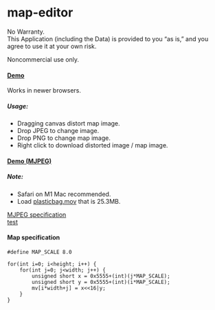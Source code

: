 # map-editor

No Warranty.    
This Application (including the Data) is provided to you “as is,” and you agree to use it at your own risk.

Noncommercial use only.

#### [Demo](https://mizt.github.io/map-editor/)

Works in newer browsers.

##### Usage:
* Dragging  canvas distort map image.
* Drop JPEG to change image.
* Drop PNG to change map image.
* Right click to download distorted image / map image.

#### [Demo (MJPEG)](https://mizt.github.io/map-editor/?mode=MJPEG)
##### Note: 
* Safari on M1 Mac recommended.
* Load [plasticbag.mov](https://github.com/mizt/map-editor/blob/main/docs/plasticbag.mov) that is 25.3MB.

[MJPEG specification](https://mizt.github.io/map-editor/specifications/?id=MJPEG)    
[test](https://mizt.github.io/map-editor/mov.html)

#### Map specification

```
#define MAP_SCALE 8.0
```

```
for(int i=0; i<height; i++) {
	for(int j=0; j<width; j++) {
		unsigned short x = 0x5555+(int)(j*MAP_SCALE);
		unsigned short y = 0x5555+(int)(i*MAP_SCALE);
		mv[i*width+j] = x<<16|y;
	}
}
```